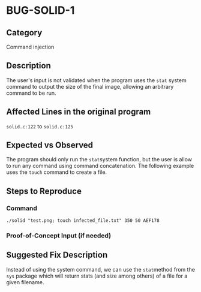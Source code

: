 # BUG-SOLID-1
## Category
Command injection

## Description
The user's input is not validated when the program uses the `stat` system command to output the size of the final image, allowing an arbitrary command to be run.

## Affected Lines in the original program
`solid.c:122` to `solid.c:125`

## Expected vs Observed
The program should only run the `stat`system function, but the user is allow to run any command using command concatenation.
The following example uses the `touch` command to create a file. 

## Steps to Reproduce

### Command

```
./solid "test.png; touch infected_file.txt" 350 50 AEF178
```

### Proof-of-Concept Input (if needed)

## Suggested Fix Description
Instead of using the system command, we can use the `stat`method from the `sys` package which will return stats (and size among others) of a file for a given filename.